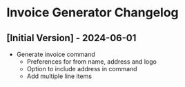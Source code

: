 # Invoice Generator Changelog

## [Initial Version] - 2024-06-01

- Generate invoice command
  - Preferences for from name, address and logo
  - Option to include address in command
  - Add multiple line items
